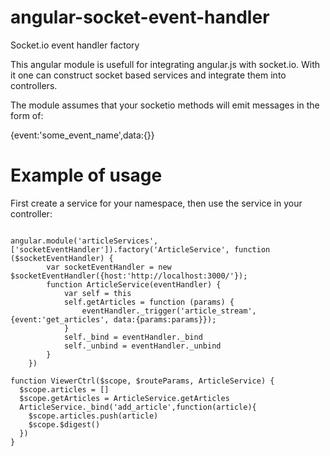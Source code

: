 angular-socket-event-handler
============================

Socket.io event handler factory

This angular module is usefull for integrating angular.js with socket.io. With it one can construct socket 
based services and integrate them into controllers.

The module assumes that your socketio methods will emit messages in the form of:

{event:'some_event_name',data:{}}

Example of usage
============================

First create a service for your namespace, then use the service in your controller:
<pre><code>
angular.module('articleServices', ['socketEventHandler']).factory('ArticleService', function ($socketEventHandler) {
        var socketEventHandler = new $socketEventHandler({host:'http://localhost:3000/'});
        function ArticleService(eventHandler) {
            var self = this
            self.getArticles = function (params) {
                eventHandler._trigger('article_stream', {event:'get_articles', data:{params:params}});
            }
            self._bind = eventHandler._bind
            self._unbind = eventHandler._unbind
        }
    })
   
function ViewerCtrl($scope, $routeParams, ArticleService) {
  $scope.articles = []
  $scope.getArticles = ArticleService.getArticles
  ArticleService._bind('add_article',function(article){
    $scope.articles.push(article)
    $scope.$digest()
  })
}
</code></pre>
